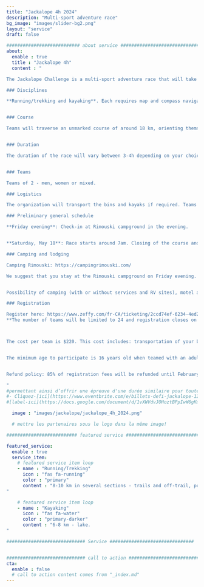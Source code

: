 ```yaml
---
title: "Jackalope 4h 2024"
description: "Multi-sport adventure race"
bg_image: "images/slider-bg2.png"
layout: "service"
draft: false

########################### about service #############################
about:
  enable : true
  title : "Jackalope 4h"
  content : "

The Jackalope Challenge is a multi-sport adventure race that will take place on May 18, 2024. This event aims to offer teams a memorable sporting and human adventure, while showcasing the beauty and attractions of the Bas-Saint-Laurent region.

### Disciplines

**Running/trekking and kayaking**. Each requires map and compass navigation. The distances indicated below may vary slightly from the final route. You must have experience in all disciplines covered by the race.


### Course

Teams will traverse an unmarked course of around 18 km, orienting themselves with maps and compass. This event is aimed at those wishing to discover the sport, or at athletes looking for a shorter challenge. Several checkpoints will be optional, so that each team can choose a level of difficulty to match its objectives. The course will remain secret until the day before the race.


### Duration

The duration of the race will vary between 3-4h depending on your choice of routes, checkpoints and speed. There will be time barriers at various points along the route.


### Teams

Teams of 2 - men, women or mixed.

### Logistics

The organization will transport the bins and kayaks if required. Teams will have access to their bins at certain transitions between disciplines. The kayak is supplied with your registration and the model will be as follows: https://www.rtmkayaks.com/optimo-evo-confort/

### Preliminary general schedule

**Friday evening**: Check-in at Rimouski campground in the evening.


**Saturday, May 18**: Race starts around 7am. Closing of the course and prize-giving will take place mid-day.

### Camping and lodging

Camping Rimouski: https://campingrimouski.com/

We suggest that you stay at the Rimouski campground on Friday evening. Check-in will be done on site. Don't delay in booking if you're looking for a particular type of accommodation.


Possibility of camping (with or without services and RV sites), motel and ready-to-camp. Reserve directly with the campground and mention your Jackalope Challenge membership for a discount.

### Registration

Register here: https://www.zeffy.com/fr-CA/ticketing/2ccd74ef-6234-4ed2-a1b6-40f6c0aa370c
**The number of teams will be limited to 24 and registration closes on May 1, 2024.



The cost per team is $220. This cost includes: transportation of your bins and kayak (if required), kayak rental, course and map design, and post-race meal.


The minimum age to participate is 16 years old when teamed with an adult. This requires approval by race management. Contact us prior to registration to discuss.


Refund policy: 85% of registration fees will be refunded until February 1, 2024. Between February 2 and April 1, 2024, 50% of registration fees will be refunded. Between April 2 and May 1, 2024, 25% of the registration fee will be refunded. Between May 2, 2024 and race day, no refunds will be issued. Until May 2, teams may transfer their registration after informing the organizing committee. In all cases, teams will be charged a transaction fee.

"
#permettant ainsi d’offrir une épreuve d'une durée similaire pour toutes les équipes.
#- Cliquez-[ici](https://www.eventbrite.com/e/billets-defi-jackalope-12h-2022-245827264967)!
#[label-ici](https://docs.google.com/document/d/1vXWVdvJOHoztBPpIwW6gKmgLnIvYCMgz/edit?usp=sharing&ouid=101057629570461989254&rtpof=true&sd=true)

  image : "images/jackalope/jackalope_4h_2024.png"

  # mettre les partenaires sous le logo dans la même image!

########################## featured service ############################

featured_service:
  enable : true
  service_item:
    # featured service item loop
    - name : "Running/Trekking"
      icon : "fas fa-running"
      color : "primary"
      content : "8-10 km in several sections - trails and off-trail, possible stream and marsh crossings.
"

    # featured service item loop
    - name : "Kayaking"
      icon : "fas fa-water"
      color : "primary-darker"
      content : "6-8 km - lake.
"

############################# Service ###############################


############################# call to action #################################
cta:
  enable : false
  # call to action content comes from "_index.md"
---
```

